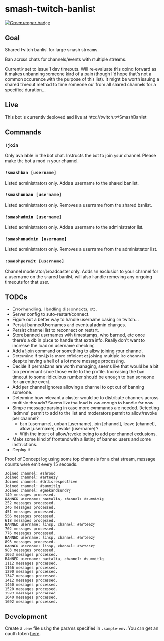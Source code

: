 # smash-twitch-banlist

[![Greenkeeper badge](https://badges.greenkeeper.io/haganbmj/smash-twitch-banlist.svg)](https://greenkeeper.io/)

## Goal
Shared twitch banlist for large smash streams.

Ban across chats for channels/events with multiple streams.

Currently set to issue 1 day timeouts. Will re-evaluate this going forward as it makes unbanning someone kind of a pain (though I'd hope that's not a common occurence with the purpose of this list). It might be worth issuing a shared timeout method to time someone out from all shared channels for a specified duration...

## Live
This bot is currently deployed and live at http://twitch.tv/SmashBanlist

## Commands
### `!join`
Only available in the bot chat. Instructs the bot to join your channel. Please make the bot a mod in your channel.

### `!smashban [username]`
Listed administrators only. Adds a username to the shared banlist.

### `!smashunban [username]`
Listed administrators only. Removes a username from the shared banlist.

### `!smashadmin [username]`
Listed administrators only. Adds a username to the administrator list.

### `!smashunadmin [username]`
Listed administrators only. Removes a username from the administrator list.

### `!smashpermit [username]`
Channel moderator/broadcaster only. Adds an exclusion to your channel for a username on the shared banlist, will also handle removing any ongoing timeouts for that user.

## TODOs
- Error handling. Handling disconnects, etc.
- Server config to auto-restart/connect.
- Figure out a better way to handle username casing on twitch...
- Persist bannedUsernames and eventual admin changes.
- Persist channel list to reconnect on restart.
- Store banned usernames with timestamps, who banned, etc once there's a db in place to handle that extra info. Really don't want to increase the load on username checking.
- Add a !join command or something to allow joining your channel.
- Determine if tmi.js is more efficient at joining multiple irc channels despite having a hell of a lot more message processing.
- Decide if permabans are worth managing, seems like that would be a bit too permenant since those write to the profile. Increasing the ban timeout to some ridiculous number should be enough to ban someone for an entire event.
- Add per channel ignores allowing a channel to opt out of banning someone.
- Determine how relevant a cluster would be to distribute channels across multiple threads? Seems like the load is low enough to handle for now.
- Simple message parsing in case more commands are needed. Detecting 'admins' permit to add to the list and moderators permit to allow/revoke per channel?
  + ban [username], unban [username], join [channel], leave [channel], allow [username], revoke [username] ?
  + With the intent of allow/revoke being to add per channel exclusions.
- Make some kind of frontend with a listing of banned users and some instructions.
- Deploy it.

Proof of Concept log using some top channels for a chat stream, message counts were emit every 15 seconds.

```
Joined channel: #shroud
Joined channel: #arteezy
Joined channel: #drdisrespectlive
Joined channel: #summit1g
Joined channel: #geekandsundry
149 messages processed.
BANNED username: nactalia, channel: #summit1g
252 messages processed.
346 messages processed.
451 messages processed.
556 messages processed.
618 messages processed.
BANNED username: linsp, channel: #arteezy
702 messages processed.
776 messages processed.
BANNED username: linsp, channel: #arteezy
893 messages processed.
BANNED username: linsp, channel: #arteezy
983 messages processed.
1053 messages processed.
BANNED username: nactalia, channel: #summit1g
1112 messages processed.
1166 messages processed.
1290 messages processed.
1347 messages processed.
1412 messages processed.
1460 messages processed.
1520 messages processed.
1583 messages processed.
1640 messages processed.
1692 messages processed.
```


## Development

Create a `.env` file using the params specified in `.sample-env`. You can get an oauth token [here](http://twitchapps.com/tmi/).

